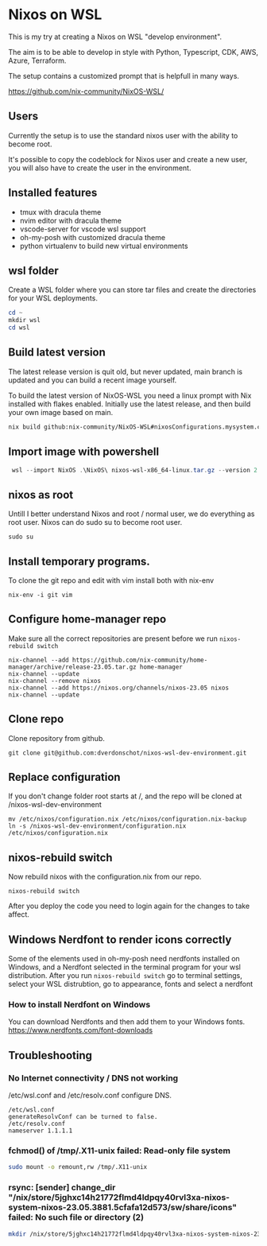 # Nixos on WSL 

This is my try at creating a Nixos on WSL "develop environment".

The aim is to be able to develop in style with Python, Typescript, CDK, AWS, Azure, Terraform.

The setup contains a customized prompt that is helpfull in many ways.

https://github.com/nix-community/NixOS-WSL/

## Users
Currently the setup is to use the standard nixos user with the ability to become root.

It's possible to copy the codeblock for Nixos user and create a new user, 
you will also have to create the user in the environment.

## Installed features
* tmux with dracula theme
* nvim editor with dracula theme
* vscode-server for vscode wsl support
* oh-my-posh with customized dracula theme 
* python virtualenv to build new virtual environments


## wsl folder
Create a WSL folder where you can store tar files and create the directories for your WSL deployments.

```powershell
cd ~
mkdir wsl
cd wsl
```

## Build latest version

The latest release version is quit old, but never updated, main branch is updated and you can build a recent image yourself.

To build the latest version of NixOS-WSL you need a linux prompt with Nix installed with flakes enabled.
Initially use the latest release, and then build your own image based on main.

```bash
nix build github:nix-community/NixOS-WSL#nixosConfigurations.mysystem.config.system.build.installer
```

## Import image with powershell

```powershell
 wsl --import NixOS .\NixOS\ nixos-wsl-x86_64-linux.tar.gz --version 2
```
## nixos as root
Untill I better understand Nixos and root / normal user, we do everything as root user.
Nixos can do sudo su to become root user.

```
sudo su
```

## Install temporary programs.
To clone the git repo and edit with vim install both with nix-env
```
nix-env -i git vim
```

## Configure home-manager repo

Make sure all the correct repositories are present before we run `nixos-rebuild switch`

```
nix-channel --add https://github.com/nix-community/home-manager/archive/release-23.05.tar.gz home-manager
nix-channel --update
nix-channel --remove nixos
nix-channel --add https://nixos.org/channels/nixos-23.05 nixos
nix-channel --update
```

## Clone repo
Clone repository from github.

```
git clone git@github.com:dverdonschot/nixos-wsl-dev-environment.git
```

## Replace configuration
If you don't change folder root starts at /, and the repo will be cloned at /nixos-wsl-dev-environment

```
mv /etc/nixos/configuration.nix /etc/nixos/configuration.nix-backup
ln -s /nixos-wsl-dev-environment/configuration.nix /etc/nixos/configuration.nix 
```
## nixos-rebuild switch
Now rebuild nixos with the configuration.nix from our repo.

```
nixos-rebuild switch
```
After you deploy the code you need to login again for the changes to take affect.

## Windows Nerdfont to render icons correctly
Some of the elements used in oh-my-posh need nerdfonts installed on Windows,
and a Nerdfont selected in the terminal program for your wsl distribution.
After you run `nixos-rebuild switch` go to terminal settings, 
select your WSL distrubtion, go to appearance, fonts and select a nerdfont

### How to install Nerdfont on Windows
You can download Nerdfonts and then add them to your Windows fonts.
https://www.nerdfonts.com/font-downloads

## Troubleshooting

### No Internet connectivity / DNS not working
/etc/wsl.conf and /etc/resolv.conf configure DNS.
```
/etc/wsl.conf
generateResolvConf can be turned to false.
/etc/resolv.conf
nameserver 1.1.1.1
```
### fchmod() of /tmp/.X11-unix failed: Read-only file system

```bash
sudo mount -o remount,rw /tmp/.X11-unix
```

### rsync: [sender] change_dir "/nix/store/5jghxc14h21772flmd4ldpqy40rvl3xa-nixos-system-nixos-23.05.3881.5cfafa12d573/sw/share/icons" failed: No such file or directory (2)

```bash
mkdir /nix/store/5jghxc14h21772flmd4ldpqy40rvl3xa-nixos-system-nixos-23.05.3881.5cfafa12d573/sw/share/icons
```
